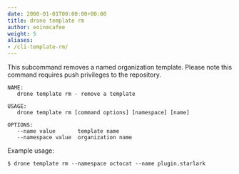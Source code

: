 ```yaml
---
date: 2000-01-01T00:00:00+00:00
title: drone template rm
author: eoinmcafee
weight: 5
aliases:
- /cli-template-rm/
---
```

This subcommand removes a named organization template. Please note this command requires push privileges to the repository.

```
NAME:
   drone template rm - remove a template

USAGE:
   drone template rm [command options] [namespace] [name]

OPTIONS:
   --name value       template name
   --namespace value  organization name

```
Example usage:
```
$ drone template rm --namespace octocat --name plugin.starlark
```